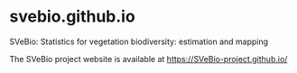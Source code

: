 # svebio.github.io
SVeBio: Statistics for vegetation biodiversity: estimation and mapping 

The SVeBio project website is available at https://SVeBio-project.github.io/

